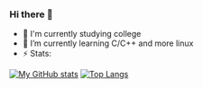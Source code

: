 ### Hi there 👋
- 🔭 I'm currently studying college
- 🌱 I’m currently learning C/C++ and more linux
- ⚡ Stats:

[![My GitHub stats](https://github-readme-stats.vercel.app/api?username=dev-null-undefined&show_icons=true&theme=radical&count_private=true)](https://www.youtube.com/watch?v=dQw4w9WgXcQ)
[![Top Langs](https://github-readme-stats.vercel.app/api/top-langs/?username=dev-null-undefined&show_icons=true&theme=radical&layout=compact)](https://www.youtube.com/watch?v=dQw4w9WgXcQ)
